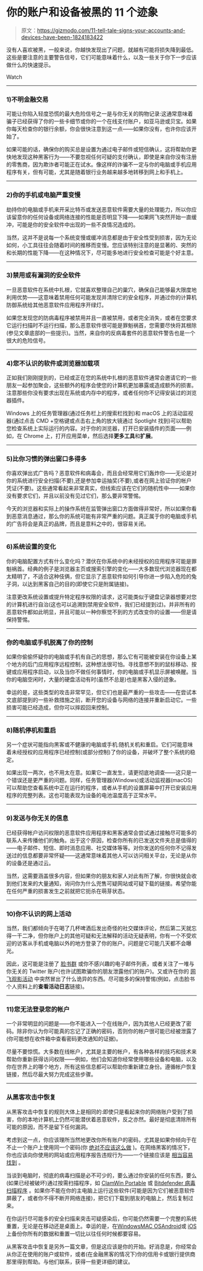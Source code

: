 # 你的账户和设备被黑的 11 个迹象

> 原文：<https://gizmodo.com/11-tell-tale-signs-your-accounts-and-devices-have-been-1824183422>

没有人喜欢被黑，一般来说，你越快发现出了问题，就越有可能将损失降到最低。这些是要注意的主要警告信号，它们可能意味着什么，以及一些关于你下一步应该做什么的快速提示。

Watch

* * *

### **1)不明金融交易**

可能让你陷入轻度恐慌的最大危险信号之一是与你无关的购物记录:这通常意味着骗子已经获得了你的一些卡细节或你的一个在线支付账户，如亚马逊或贝宝。如果你每天检查你的银行余额，你会很快注意到这一点——如果你没有，也许你应该开始了。

如果可能的话，确保你的购买总是设置为通过电子邮件或短信确认，这将帮助你更快地发现这种黑客行为——不要忽视任何可疑的支付确认，即使是来自你没有注册的零售商，因为欺诈者可能正在试水。像这样的诈骗不一定与你的电脑或手机应用程序有关，但有可能，尤其是随着银行业务越来越多地转移到网上和手机上。

* * *

### **2)你的手机或电脑严重变慢**

劫持你的电脑或手机来开采比特币或发送恶意软件需要大量的处理能力，所以你应该留意你的任何设备或网络连接的性能是否明显下降——如果网飞突然开始一直缓冲，可能是你的安全软件中出现的一些不良情况造成的。

当然，这并不是说每一个系统变慢或缓冲消息都是由于安全性受到损害，因为无论如何，小工具往往会随着时间的推移而变慢。您应该特别注意的是显著的、突然的和长期的性能下降——在这种情况下，尽可能多地进行安全检查可能是个好主意。

* * *

### **3)禁用或有漏洞的安全软件**

一旦恶意软件在系统中扎根，它就喜欢整理自己的巢穴，确保自己能够最大限度地利用优势——这意味着禁用任何可能发现并清除它的安全程序，并通过你的计算机防御系统给其他恶意软件应用程序开绿灯。

如果您发现您的防病毒程序被禁用并且一直被禁用，或者完全消失，或者在您要求它运行扫描时不运行扫描，那么恶意软件很可能是罪魁祸首，您需要尽快将其根除(参见文章底部的一些提示)。当然，来自你的反病毒套件的恶意软件警告也是一个很大的危险信号。

* * *

### **4)您不认识的软件或浏览器加载项**

正如我们刚刚提到的，已经或正在您的系统中扎根的恶意软件通常会邀请它的一些朋友一起参加聚会，这些额外的程序会使您的计算机更加暴露或造成额外的损害。注意那些你没有要求出现在系统或内存中的程序，或者任何你不记得安装过的浏览器插件。

Windows 上的任务管理器(通过任务栏上的搜索栏找到)和 macOS 上的活动监视器(通过点击 CMD +空格键或点击右上角的放大镜通过 Spotlight 找到)可以帮助您检查系统上实际运行的内容。对于你的浏览器，打开已安装插件的页面——例如，在 Chrome 上，打开应用菜单，然后选择**更多工具**和**扩展**。

* * *

### **5)比你习惯的弹出窗口多得多**

你喜欢弹出式广告吗？恶意软件和病毒会，而且会经常用它们轰炸你——无论是对你的系统进行安全扫描(不要),还是参加幸运抽奖(不要),或者在网上验证你的帐户凭证(不要)。这些通常看起来非常真实，但线索应该在它们的随机性中——如果你没有要求它们，并且以前没有见过它们，那么要非常警惕。

今天的浏览器和实际上的操作系统在监管弹出窗口方面做得非常好，所以如果你看到恶意消息通过，那么你的系统可能有非常严重的问题。真正属于你的电脑或手机的广告将会是真正的品牌，而且是意料之中的，很容易关闭。

* * *

### **6)系统设置的变化**

你的电脑配置方式有什么变化吗？潜伏在你系统中的未经授权的应用程序可能是罪魁祸首。经典的例子是浏览器主页或搜索引擎的变化——大多数现代浏览器现在都太精明了，不适合这种伎俩，但它显示了恶意软件如何引导你进一步陷入危险的兔子洞，以达到黑客自己的目的(即使它只是附属链接)。

注意更改系统设置或提升特定程序权限的请求，这可能类似于键盘记录器想要对您的计算机进行自治(这也可以追溯到禁用安全软件，我们已经提到过)。并非所有的恶意软件都如此明显，并且可能以一种你察觉不到的方式改变你的设置——但是请保持警惕。

* * *

### 你的电脑或手机脱离了你的控制

如果你偷偷怀疑你的电脑或手机有自己的思想，那么它有可能被安装在你设备上某个地方的后门应用程序远程控制，这种想法很可怕。寻找意想不到的鼠标移动、按键或应用程序启动，以及当你不做任何事情时，你的电脑或手机显示屏被唤醒。当你的电脑空闲时，大量的硬盘活动有时(虽然不总是)也是黑客入侵的迹象。

幸运的是，这些类型的攻击非常罕见，但它们也是最严重的一些攻击——在尝试本文底部提到的一些补救措施之前，断开您的设备与网络的连接并重新启动它。一些损害可能已经造成，但你可以摔跤回来控制。

* * *

### **8)随机停机和重启**

另一个症状可能指向黑客或不健康的电脑或手机:随机关机和重启。它们可能意味着未经授权的应用程序已经控制(或部分控制)了你的设备，并破坏了整个系统的稳定。

如果出现一两次，也不用太在意。如果它一直发生，请更彻底地调查——这只是一个错误还是更严重的问题。同样，任务管理器(Windows)或活动监视器(macOS)可以帮助您查看系统中正在运行的程序，或者从手机的设置屏幕中打开已安装应用程序的完整列表。这也可能表现为设备的电池温度高于正常水平。

* * *

### **9)发送与你无关的信息**

已经获得帐户访问权限的恶意软件应用程序和黑客通常会尝试通过接触尽可能多的联系人来传播他们的触角。出于这个原因，检查你所有的已发送文件夹总是值得的——电子邮件、短信、即时消息应用、社交媒体等等。对你发送的任何你不记得发送过的信息都要非常怀疑——这通常意味着其他人可以访问相关平台，无论是从你的设备还是通过云。

当然，这需要涵盖很多内容，但如果你的朋友和家人对此有所了解，你很快就会收到他们发来的大量通知，询问你为什么兜售可疑网站或可疑下载的链接。希望你能在任何严重的损害发生之前就把它扼杀在萌芽状态。

* * *

### **10)你不认识的网上活动**

当然，我们都倾向于在喝了几杯啤酒后发出奇怪的社交媒体评论，然后第二天就忘得一干二净，但你账户上的其他可疑和无法解释的活动无疑表明，你有一个不受欢迎的访客从手机或电脑以外的地方登录了你的账户。问题是它可能几天都不会曝光。

因此，这可能是注册了 [脸书群](https://fieldguide.gizmodo.com/how-to-control-your-facebook-news-feed-1787061050) 或你不感兴趣的电子邮件列表，或者关注了一堆与你无关的 Twitter 账户(也许试图欺骗你的朋友泄露他们的账户)。又或许在你的 [网飞观影活动](https://www.netflix.com/viewingactivity) 中突然冒出了什么诡异的东西。尽可能多的保持警惕(例如，点击脸书个人资料上的**查看活动日志**链接)。

* * *

### **11)您无法登录您的帐户**

一个非常明显的问题是——你不能进入一个在线账户，因为其他人已经更改了密码。除非你认为你可能真的忘记了正确的密码，否则你的帐户很可能已经被泄露了(你可能想在收件箱中查看密码更改通知的证据)。

尽量不要惊慌。大多数在线帐户，尤其是主要的帐户，有各种各样的技巧和技术来帮助你重新获得访问权限——例如，他们会知道你经常使用哪些设备和电脑，以及你在世界上的哪个地方，所有这些信息都可以帮助你重新建立身份。遵循帐户恢复链接，然后尽最大努力完成这些步骤。

* * *

### **从黑客攻击中恢复**

从黑客攻击中恢复的规则大体上是相同的:即使只是看起来你的网络账户受到了损害，你的本地计算机上仍然可能潜伏着恶意软件，反之亦然。最好是彻底清除所有可能的原因，而不是留下任何漏洞。

考虑到这一点，你应该理所当然地更改你所有账户的密码，尤其是如果你倾向于在不止一个账户上使用同一个密码(你 [绝对不应该这么做](https://fieldguide.gizmodo.com/18-ways-to-make-your-online-accounts-more-secure-1793250264) )。在网络黑客的情况下，你也应该向你使用的网站或应用程序报告违规行为——一个链接应该是 [相当容易找到](https://help.twitter.com/en/safety-and-security/twitter-account-compromised) 。

当谈到电脑时，彻底的病毒扫描是必不可少的，要么通过你安装的任何东西，要么(如果已经被破坏)通过按需扫描程序，如 [ClamWin Portable](https://portableapps.com/apps/security/clamwin_portable) 或 [Bitdefender 病毒扫描程序](https://www.bitdefender.com/solutions/virus-scanner-for-mac.html) 。如果你不能在你的主电脑上运行这些软件(可能是因为它们被恶意软件屏蔽了，或者你不得不断开网络连接)，把它们下载到朋友的电脑上，然后复制过来。

在你运行尽可能多的安全扫描来突击可疑感染后，你可能仍然需要一个完整的系统重置，无论是在移动还是桌面上。幸运的是，在[Windows](https://fieldguide.gizmodo.com/how-to-make-your-windows-10-computer-work-like-new-agai-1787706643)[MAC OS](https://fieldguide.gizmodo.com/make-your-mac-feel-like-new-again-with-a-fresh-install-1697926482)[Android](https://support.google.com/pixelphone/answer/4596836)或 [iOS](https://support.apple.com/en-us/HT201252) 上备份你所有的数据和重置一切比以往任何时候都要容易。

从黑客攻击中恢复是另外一篇文章，但是这应该是你的开始。好消息是，你经常会从你正在使用的账户或软件，或者(在金融黑客的情况下)你的信用卡或银行提供商那里得到帮助。与他们联系，获得一些更详细的建议。